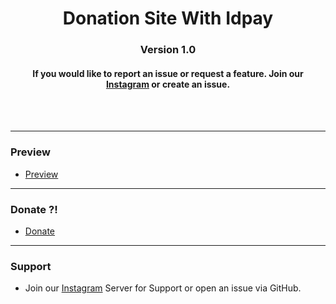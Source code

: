 <p align="center">
  <h1 align="center">
      Donation Site With Idpay
  </h1>
  <h3 align="center">
     Version 1.0
  </h3>
  <h4 align="center">
      If you would like to report an issue or request a feature. Join our <a href="https://instagram.com/nima._.ism">Instagram</a> or create an issue.
  </h4>
</p>

<br/>
<br/>


-----------------------------------------------------------

### Preview
* [Preview](https://nimaism.ir/)
 
-----------------------------------------------------------  

### Donate ?!
* [Donate](https://nimaism.ir/)

-----------------------------------------------------------

### Support
* Join our [Instagram](https://instagram.com/nima._.ism) Server for Support or open an issue via GitHub.
